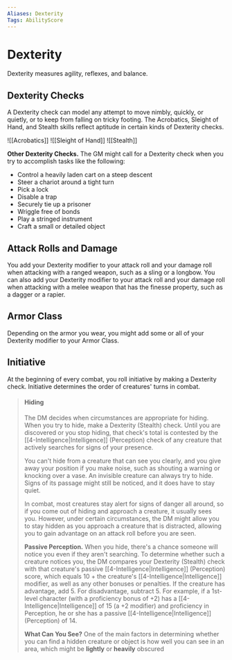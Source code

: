 ```yaml
---
Aliases: Dexterity
Tags: AbilityScore
---
```

# Dexterity

Dexterity measures agility, reflexes, and balance.

## Dexterity Checks

A Dexterity check can model any attempt to move nimbly, quickly, or quietly, or to keep from falling on tricky footing. The Acrobatics, Sleight of Hand, and Stealth skills reflect aptitude in certain kinds of Dexterity checks.

![[Acrobatics]]
![[Sleight of Hand]]
![[Stealth]]

**Other Dexterity Checks.** The GM might call for a Dexterity check when you try to accomplish tasks like the following:

-   Control a heavily laden cart on a steep descent
-   Steer a chariot around a tight turn
-   Pick a lock
-   Disable a trap
-   Securely tie up a prisoner
-   Wriggle free of bonds
-   Play a stringed instrument
-   Craft a small or detailed object

## Attack Rolls and Damage

You add your Dexterity modifier to your attack roll and your damage roll when attacking with a ranged weapon, such as a sling or a longbow. You can also add your Dexterity modifier to your attack roll and your damage roll when attacking with a melee weapon that has the finesse property, such as a dagger or a rapier.

## Armor Class

Depending on the armor you wear, you might add some or all of your Dexterity modifier to your Armor Class.

## Initiative

At the beginning of every combat, you roll initiative by making a Dexterity check. Initiative determines the order of creatures' turns in combat.

> #### Hiding
> 
> The DM decides when circumstances are appropriate for hiding. When you try to hide, make a Dexterity (Stealth) check. Until you are discovered or you stop hiding, that check's total is contested by the [[4-Intelligence|Intelligence]] (Perception) check of any creature that actively searches for signs of your presence.
> 
> You can't hide from a creature that can see you clearly, and you give away your position if you make noise, such as shouting a warning or knocking over a vase. An invisible creature can always try to hide. Signs of its passage might still be noticed, and it does have to stay quiet.
> 
> In combat, most creatures stay alert for signs of danger all around, so if you come out of hiding and approach a creature, it usually sees you. However, under certain circumstances, the DM might allow you to stay hidden as you approach a creature that is distracted, allowing you to gain advantage on an attack roll before you are seen.
> 
> **Passive Perception.** When you hide, there's a chance someone will notice you even if they aren't searching. To determine whether such a creature notices you, the DM compares your Dexterity (Stealth) check with that creature's passive [[4-Intelligence|Intelligence]] (Perception) score, which equals 10 + the creature's [[4-Intelligence|Intelligence]] modifier, as well as any other bonuses or penalties. If the creature has advantage, add 5. For disadvantage, subtract 5. For example, if a 1st-level character (with a proficiency bonus of +2) has a [[4-Intelligence|Intelligence]] of 15 (a +2 modifier) and proficiency in Perception, he or she has a passive [[4-Intelligence|Intelligence]] (Perception) of 14.
> 
> **What Can You See?** One of the main factors in determining whether you can find a hidden creature or object is how well you can see in an area, which might be **lightly** or **heavily** obscured